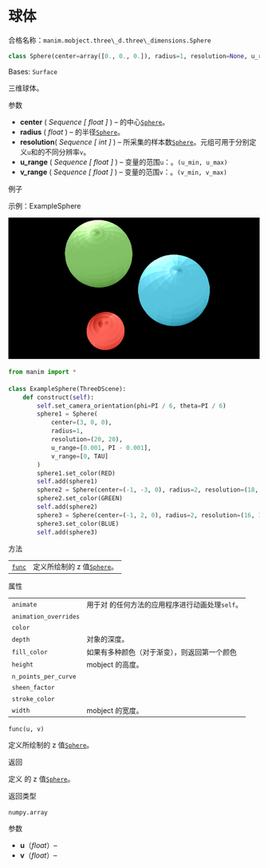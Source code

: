 # 球体

合格名称：`manim.mobject.three\_d.three\_dimensions.Sphere`


```py
class Sphere(center=array([0., 0., 0.]), radius=1, resolution=None, u_range=(0, 6.283185307179586), v_range=(0, 3.141592653589793), **kwargs)
```

Bases: `Surface`

三维球体。

参数

- **center** ( _Sequence_ _\[_ _float_ _\]_ ) – 的中心[`Sphere`]()。
- **radius** ( _float_ ) – 的半径[`Sphere`]()。
- **resolution**( _Sequence_ _\[_ _int_ _\]_ ) – 所采集的样本数[`Sphere`]()。元组可用于分别定义`u`和的不同分辨率`v`。
- **u_range** ( _Sequence_ _\[_ _float_ _\]_ ) – 变量的范围`u`：。`(u_min, u_max)`
- **v_range** ( _Sequence_ _\[_ _float_ _\]_ ) – 变量的范围`v`：。`(v_min, v_max)`


例子

示例：ExampleSphere 

![ExampleSphere-1.png](../../static/ExampleSphere-1.png)

```py
from manim import *

class ExampleSphere(ThreeDScene):
    def construct(self):
        self.set_camera_orientation(phi=PI / 6, theta=PI / 6)
        sphere1 = Sphere(
            center=(3, 0, 0),
            radius=1,
            resolution=(20, 20),
            u_range=[0.001, PI - 0.001],
            v_range=[0, TAU]
        )
        sphere1.set_color(RED)
        self.add(sphere1)
        sphere2 = Sphere(center=(-1, -3, 0), radius=2, resolution=(18, 18))
        sphere2.set_color(GREEN)
        self.add(sphere2)
        sphere3 = Sphere(center=(-1, 2, 0), radius=2, resolution=(16, 16))
        sphere3.set_color(BLUE)
        self.add(sphere3)
```


方法

|||
|-|-|
[`func`]()|定义所绘制的 z 值[`Sphere`]()。


属性

|||
|-|-|
`animate`|用于对 的任何方法的应用程序进行动画处理`self`。
`animation_overrides`|
`color`|
`depth`|对象的深度。
`fill_color`|如果有多种颜色（对于渐变），则返回第一个颜色
`height`|mobject 的高度。
`n_points_per_curve`|
`sheen_factor`|
`stroke_color`|
`width`|mobject 的宽度。



`func(u, v)`

定义所绘制的 z 值[`Sphere`]()。

返回

定义 的 z 值[`Sphere`]()。

返回类型

`numpy.array`

参数

- **u**（_float_）–
- **v**（_float_）–
